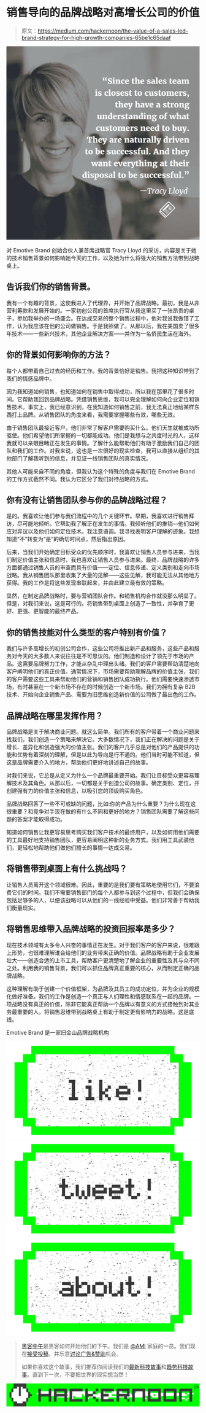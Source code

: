# 销售导向的品牌战略对高增长公司的价值

> 原文：<https://medium.com/hackernoon/the-value-of-a-sales-led-brand-strategy-for-high-growth-companies-65be1c65daaf>

![](img/f9590f6e4d840c2445ef4b07f9798bfe.png)

对 Emotive Brand 创始合伙人兼首席战略官 Tracy Lloyd 的采访，内容是关于她的技术销售背景如何影响她今天的工作，以及她为什么将强大的销售方法带到战略桌上。

## 告诉我们你的销售背景。

我有一个有趣的背景，这使我进入了代理界，并开始了品牌战略。最初，我是从非营利筹款和发展开始的。一家初创公司的首席执行官从我这里买了一张昂贵的桌子，参加我举办的一场盛会。在达成交易的整个销售过程中，他对我说我做错了工作，认为我应该在他的公司做销售。于是我照做了。从那以后，我在美国卖了很多年技术——一些新兴技术，其他企业解决方案——并作为一名侨民生活在海外。

## 你的背景如何影响你的方法？

每个人都带着自己过去的经历和工作。我的背景恰好是销售。我把这种知识带到了我们的情感品牌中。

因为我知道如何销售，也知道如何在销售中取得成功，所以我在那里花了很多时间。它帮助我回到品牌战略。凭借销售思维，我可以完全理解如何向企业定位和销售技术。事实上，我已经意识到，在我知道如何销售之前，我无法真正地给某样东西打上品牌。从销售团队的角度来看，我需要掌握哪些有效，哪些无效。

由于销售团队最接近客户，他们非常了解客户需要购买什么。他们天生就被成功所驱使。他们希望他们所掌握的一切都能成功。他们是我想与之共度时光的人，这样我就可以亲眼目睹正在发生的事情。了解什么能帮助他们有助于激励我们自己的团队和我们的工作。对我来说，这也是一次很好的现实检查，我可以直接从组织的其他部门了解我听到的信息，并见证一线销售团队的真实情况。

其他人可能来自不同的角度，但我认为这个特殊的角度与我们在 Emotive Brand 的工作方式截然不同。我认为它区分了我们对待战略的方式。

## 你有没有让销售团队参与你的品牌战略过程？

是的。我喜欢让他们参与我们流程中的几个关键环节。早期，我喜欢进行销售拜访，尽可能地倾听。它帮助我了解正在发生的事情。我倾听他们的推销—他们如何应对异议以及他们如何定位技术。我注意语调。我寻找表明客户理解的迹象。我想知道“不”转变为“是”的确切时间点，然后指出原因。

后来，当我们开始确定目标受众的优先顺序时，我喜欢让销售人员参与进来，当我们制定价值主张和信息时，我也喜欢让销售人员参与进来。最终，品牌战略的许多方面都通过销售人员的审查而具有价值——定位、信息传递、定义类别和走向市场战略。我从销售团队那里收集了大量的见解——这些见解，我可能无法从其他地方获得。我的工作是将这些发现串联起来，并由此建立最有效的策略。

显然，在制定品牌战略时，要与营销团队合作。和销售机构合作就没那么明显了。但是，对我们来说，这是可行的。将销售带到桌面上创造了一致性，并孕育了更好、更强、更智能的最终产品。

## 你的销售技能对什么类型的客户特别有价值？

我们与许多高增长的初创公司合作，这些公司将推出新产品和服务，这些产品和服务对今天的大多数人来说往往是不可思议的。他们制造和设计了领先于市场的产品。这需要品牌努力工作，才能从杂乱中理出头绪。我们的客户需要帮助清楚地向客户阐明他们的真正价值。通常情况下，市场需要帮助理解品牌的价值主张，我们的客户需要这些工具来帮助他们的营销和销售团队成功执行。他们需要快速渗透市场，有时甚至在一个新市场不存在的时候创造一个新市场。我们为拥有复杂 B2B 技术、开始向企业销售产品、需要为旧思维创造新价值的公司做了最出色的工作。

## 品牌战略在哪里发挥作用？

品牌战略是关于解决商业问题。就这么简单。我们所有的客户带着一个商业问题来找我们，我们创造一个策略来解决它。大多数情况下，我们正在解决的问题是关于增长、差异化和创造强大的价值主张。我们的客户几乎总是对他们的产品提供的功能和优势有着深刻的理解，但是以此为导向是行不通的。他们当时可能不知道，但这是品牌需要介入的地方，帮助他们更好地讲述自己的故事。

对我们来说，它总是从定义为什么一个品牌最重要开始。我们让目标受众更容易理解技术及其角色。从那以后，一切都是关于创造公司的故事。确定类别、定位，并创建强有力的价值主张和信息，以吸引您的顶级购买角色。

品牌战略回答了一些不可或缺的问题，比如:你的产品为什么重要？为什么现在这很重要？和竞争对手现在做的有什么不同和更好的地方？销售团队需要了解这些问题的答案才能取得成功。

知道如何销售让我更容易思考购买我们客户技术的最终用户，以及如何用他们需要的工具最好地支持销售团队，更容易阐明这种新的业务方式。我们用工具武装他们，更轻松地帮助他们做他们擅长的事情—达成交易。

## 将销售带到桌面上有什么挑战吗？

让销售人员离开这个领域很难。因此，重要的是我们要有策略地使用它们，不要浪费它们的时间。我们不需要销售部门的每个人都参与到这个过程中，但我们会确保包括足够多的人，以便该战略可以从他们的一线经验中受益。他们非常善于帮助我们衡量现实。

## 将销售思维带入品牌战略的投资回报率是多少？

现在技术领域有太多令人兴奋的事情正在发生。对于我们客户的客户来说，很难跟上形势，也很难理解谁会给他们的业务带来正确的价值。品牌战略有助于企业发展壮大——创造合适的上市工具，帮助客户更清楚地了解企业的重要性及其与众不同之处。利用我的销售背景，我们可以抓住品牌真正重要的核心，从而制定正确的品牌战略。

这种理解有助于创建一个价值框架，为品牌及其员工的成功定位，并为企业的规模化做好准备。我们的工作是创造一个真正与人们理性和情感联系在一起的品牌。一项战略没有真正的价值，除非它能真正帮助一个品牌以有意义的方式接触到对其业务最重要的人。将销售思维带到战略桌上有助于制定更有影响力的战略。这是底线。

Emotive Brand 是一家旧金山品牌战略机构

[![](img/50ef4044ecd4e250b5d50f368b775d38.png)](http://bit.ly/HackernoonFB)[![](img/979d9a46439d5aebbdcdca574e21dc81.png)](https://goo.gl/k7XYbx)[![](img/2930ba6bd2c12218fdbbf7e02c8746ff.png)](https://goo.gl/4ofytp)

> [黑客中午](http://bit.ly/Hackernoon)是黑客如何开始他们的下午。我们是 [@AMI](http://bit.ly/atAMIatAMI) 家庭的一员。我们现在[接受投稿](http://bit.ly/hackernoonsubmission)，并乐意[讨论广告&赞助](mailto:partners@amipublications.com)机会。
> 
> 如果你喜欢这个故事，我们推荐你阅读我们的[最新科技故事](http://bit.ly/hackernoonlatestt)和[趋势科技故事](https://hackernoon.com/trending)。直到下一次，不要把世界的现实想当然！

[![](img/be0ca55ba73a573dce11effb2ee80d56.png)](https://goo.gl/Ahtev1)